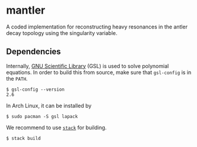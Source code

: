# mantler

A coded implementation for reconstructing heavy resonances in the antler decay topology using the singularity variable.

## Dependencies

Internally, [GNU Scientific Library](https://www.gnu.org/software/gsl/) (GSL) is used to solve polynomial equations. In order to build this from source, make sure that `gsl-config` is in the `PATH`.

```
$ gsl-config --version
2.6
```

In Arch Linux, it can be installed by

```
$ sudo pacman -S gsl lapack
```

We recommend to use [`stack`](https://www.haskellstack.org) for building.

```
$ stack build
```
